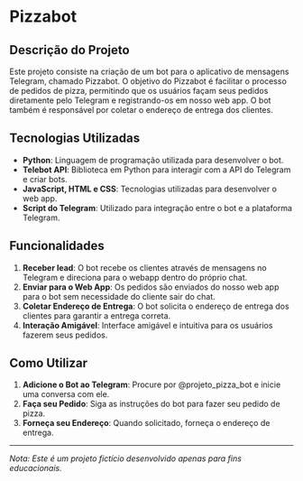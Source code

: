 # Pizzabot

## Descrição do Projeto

Este projeto consiste na criação de um bot para o aplicativo de mensagens Telegram, chamado Pizzabot. O objetivo do Pizzabot é facilitar o processo de pedidos de pizza, permitindo que os usuários façam seus pedidos diretamente pelo Telegram e registrando-os em nosso web app. O bot também é responsável por coletar o endereço de entrega dos clientes.

## Tecnologias Utilizadas

- **Python**: Linguagem de programação utilizada para desenvolver o bot.
- **Telebot API**: Biblioteca em Python para interagir com a API do Telegram e criar bots.
- **JavaScript, HTML e CSS**: Tecnologias utilizadas para desenvolver o web app.
- **Script do Telegram**: Utilizado para integração entre o bot e a plataforma Telegram.

## Funcionalidades

1. **Receber lead**: O bot recebe os clientes através de mensagens no Telegram e direciona para o webapp dentro do próprio chat.
2. **Enviar para o Web App**: Os pedidos são enviados do nosso web app para o bot sem necessidade do cliente sair do chat.
3. **Coletar Endereço de Entrega**: O bot solicita o endereço de entrega dos clientes para garantir a entrega correta.
4. **Interação Amigável**: Interface amigável e intuitiva para os usuários fazerem seus pedidos.

## Como Utilizar

1. **Adicione o Bot ao Telegram**: Procure por @projeto_pizza_bot e inicie uma conversa com ele.
2. **Faça seu Pedido**: Siga as instruções do bot para fazer seu pedido de pizza.
3. **Forneça seu Endereço**: Quando solicitado, forneça o endereço de entrega.

---

*Nota: Este é um projeto fictício desenvolvido apenas para fins educacionais.*

